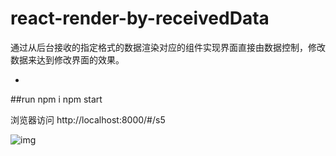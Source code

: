 # react-render-by-receivedData
通过从后台接收的指定格式的数据渲染对应的组件实现界面直接由数据控制，修改数据来达到修改界面的效果。

-

##run
npm i
npm start

浏览器访问 http://localhost:8000/#/s5

![img](https://github.com/ribuluo000/react-render-by-receivedData/blob/master/main.png)
